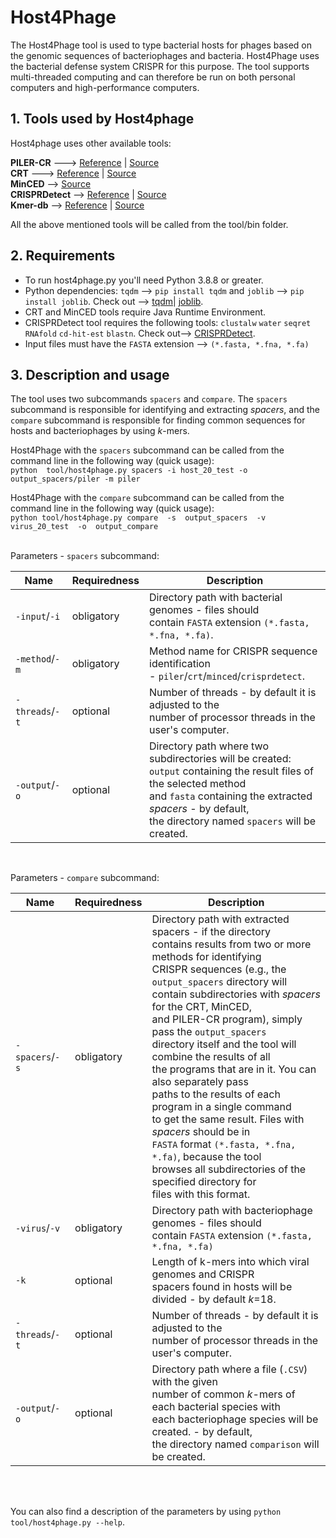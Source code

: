 # Host4Phage
The Host4Phage tool is used to type bacterial hosts for phages based on the genomic sequences of bacteriophages and bacteria. Host4Phage uses the bacterial defense system CRISPR for this purpose. The tool supports multi-threaded computing and can therefore be run on both personal computers and high-performance computers. 

## 1. Tools used by Host4phage
Host4phage uses other available tools: <br>

**PILER-CR** ---> [Reference](https://bmcbioinformatics.biomedcentral.com/articles/10.1186/1471-2105-8-18) | [Source](https://www.drive5.com/pilercr/) <br>
**CRT** ---> [Reference](https://bmcbioinformatics.biomedcentral.com/articles/10.1186/1471-2105-8-209) | [Source](http://www.room220.com/crt) <br>
**MinCED** --> [Source](https://github.com/ctSkennerton/minced) <br>
**CRISPRDetect** --> [Reference](https://bmcgenomics.biomedcentral.com/articles/10.1186/s12864-016-2627-0) | [Source](https://github.com/ambarishbiswas/CRISPRDetect_2.2) <br>
**Kmer-db** --> [Reference](https://academic.oup.com/bioinformatics/article/35/1/133/5050791) | [Source](https://github.com/refresh-bio/kmer-db) <br>

All the above mentioned tools will be called from the tool/bin folder. 

## 2. Requirements
* To run host4phage.py you'll need Python 3.8.8 or greater.
* Python dependencies: `tqdm` --> `pip install tqdm` and `joblib` --> `pip install joblib`. Check out --> [tqdm](https://pypi.org/project/tqdm/)| [joblib](https://pypi.org/project/joblib/).
* CRT and MinCED tools require Java Runtime Environment. <br>
* CRISPRDetect tool requires the following tools: `clustalw` `water` `seqret` `RNAfold` `cd-hit-est` `blastn`.  Check out--> [CRISPRDetect](https://github.com/ambarishbiswas/CRISPRDetect_2.2).
* Input files must have the `FASTA` extension --> `(*.fasta, *.fna, *.fa)`

## 3. Description and usage
The tool uses two subcommands `spacers` and `compare`.  The `spacers` subcommand is responsible for identifying and extracting *spacers*, and the `compare` subcommand is responsible for finding common sequences for hosts and bacteriophages by using *k*-mers. <br>

Host4Phage with the `spacers` subcommand can be called from the command line in the following way (quick usage): <br>
`python  tool/host4phage.py spacers -i host_20_test -o output_spacers/piler -m piler` <br>

Host4Phage with the `compare` subcommand can be called from the command line in the following way (quick usage): <br>
`python tool/host4phage.py compare  -s  output_spacers  -v  virus_20_test  -o  output_compare`<br> <br>

Parameters - `spacers` subcommand:

|Name|Requiredness|Description|
|----|----|----|
|`-input`/`-i`|obligatory|Directory path with bacterial genomes - files should <br> contain `FASTA` extension `(*.fasta, *.fna, *.fa)`.|
|`-method`/`-m`|obligatory|Method name for CRISPR sequence identification <br> - `piler`/`crt`/`minced`/`crisprdetect`.|
|`-threads`/`-t`|optional|Number of threads - by default it is adjusted to the <br> number of processor threads in the user's computer.|
|`-output`/`-o`|optional|Directory path where two subdirectories will be created: <br> `output` containing the result files of the selected method <br> and `fasta`  containing the extracted *spacers* - by default, <br> the directory named `spacers` will be created.| <br> <br>
<br>

Parameters - `compare` subcommand:

Name|Requiredness|Description|
|----|----|----|
|`-spacers`/`-s`|obligatory|Directory path with extracted spacers  - if the directory <br> contains results from two or more methods for identifying <br> CRISPR sequences (e.g., the `output_spacers` directory will <br> contain subdirectories with *spacers*  for the CRT, MinCED, <br>  and PILER-CR program), simply pass the `output_spacers` <br> directory itself and the tool will combine the results of all <br>  the programs that are in it. You can also separately pass <br> paths to the results of each program in a single  command <br> to get the same result. Files with *spacers*  should be  in <br>`FASTA`  format `(*.fasta, *.fna, *.fa)`, because the tool <br> browses all subdirectories of the  specified  directory  for <br>files with this format. |
|`-virus`/`-v`|obligatory|Directory path with bacteriophage genomes - files should <br> contain `FASTA` extension `(*.fasta, *.fna, *.fa)`|
|`-k`|optional|Length of k-mers into which viral genomes and CRISPR <br>spacers found in hosts will be divided - by default *k*=18. |
|`-threads`/`-t`|optional|Number of threads - by default it is adjusted to the <br> number of processor threads in the user's computer.|
|`-output`/`-o`|optional| Directory path where a file (`.CSV`) with the given<br> number of common *k*-mers of each  bacterial species with <br> each bacteriophage species will be created. - by default, <br> the directory named `comparison` will be created.| <br> <br> <br>
<br>
<br>

You can also find a description of the parameters by using `python tool/host4phage.py --help`.



